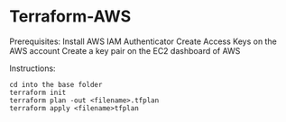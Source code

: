 # Terraform-AWS

Prerequisites:
Install AWS IAM Authenticator
Create Access Keys on the AWS account
Create a key pair on the EC2 dashboard of AWS

Instructions:

``` 
cd into the base folder
terraform init
terraform plan -out <filename>.tfplan
terraform apply <filename>tfplan
```




